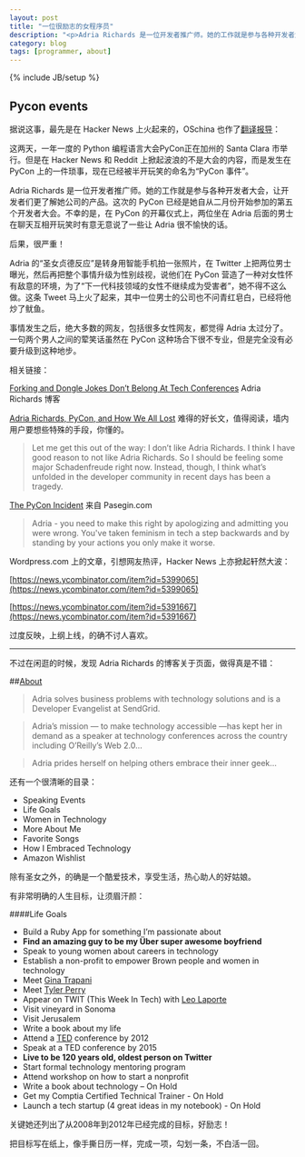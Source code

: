 ```yaml
---
layout: post
title: "一位很励志的女程序员"
description: "<p>Adria Richards 是一位开发者推广师。她的工作就是参与各种开发者大会，让开发者们更了解她公司的产品。这次的 PyCon 已经是她自从二月份开始参加的第五个开发者大会。不幸的是，在 PyCon 的开幕仪式上，两位坐在她后面的男士在聊天互相开玩笑时，有意无意说了一些让 Adria 很不愉快的话。</p><p>我个人也认为，这位姑娘反应过激了，不过我也因此发现了她的 About，真的很赞。</p>"
category: blog
tags: [programmer, about]
---
```

{% include JB/setup %}

## Pycon events

据说这事，最先是在 Hacker News 上火起来的，OSchina 也作了[翻译报导](http://www.oschina.net/news/38824/pycon-events)：

这两天，一年一度的 Python 编程语言大会PyCon正在加州的 Santa Clara 市举行。但是在 Hacker News 和 Reddit 上掀起波浪的不是大会的内容，而是发生在 PyCon 上的一件琐事，现在已经被半开玩笑的命名为“PyCon 事件”。

Adria Richards 是一位开发者推广师。她的工作就是参与各种开发者大会，让开发者们更了解她公司的产品。这次的 PyCon 已经是她自从二月份开始参加的第五个开发者大会。不幸的是，在 PyCon 的开幕仪式上，两位坐在 Adria 后面的男士在聊天互相开玩笑时有意无意说了一些让 Adria 很不愉快的话。

后果，很严重！

Adria 的“圣女贞德反应”是转身用智能手机拍一张照片，在 Twitter 上把两位男士曝光，然后再把整个事情升级为性别歧视，说他们在 PyCon 营造了一种对女性怀有敌意的环境，为了“下一代科技领域的女性不继续成为受害者”，她不得不这么做。这条 Tweet 马上火了起来，其中一位男士的公司也不问青红皂白，已经将他炒了鱿鱼。

事情发生之后，绝大多数的网友，包括很多女性网友，都觉得 Adria 太过分了。一句两个男人之间的荤笑话虽然在 PyCon 这种场合下很不专业，但是完全没有必要升级到这种地步。

相关链接：

[Forking and Dongle Jokes Don’t Belong At Tech Conferences](http://butyoureagirl.com/14015/forking-and-dongle-jokes-dont-belong-at-tech-conferences/) Adria Richards 博客

[Adria Richards, PyCon, and How We All Lost](https://amandablumwords.wordpress.com/2013/03/21/3/)  难得的好长文，值得阅读，墙内用户要想些特殊的手段，你懂的。

>Let me get this out of the way:  I don’t like Adria Richards. I think I have good reason to not like Adria Richards. So I should be feeling some major Schadenfreude right now. Instead, though, I think what’s unfolded in the developer community in recent days has been a tragedy. 

[The PyCon Incident](http://pastebin.com/JaNh0w5F) 来自 Pasegin.com

>Adria - you need to make this right by apologizing and admitting you were wrong. You've taken feminism in tech a step backwards and by standing by your actions you only make it worse.

Wordpress.com 上的文章，引想网友热评，Hacker News 上亦掀起轩然大波：

[https://news.ycombinator.com/item?id=5399065](https://news.ycombinator.com/item?id=5399065)

[https://news.ycombinator.com/item?id=5391667](https://news.ycombinator.com/item?id=5391667)

过度反映，上纲上线，的确不讨人喜欢。

---

不过在闲逛的时候，发现 Adria Richards 的博客关于页面，做得真是不错：

##[About](http://butyoureagirl.com/about/#aboutme)

>Adria solves business problems with technology solutions and is a Developer Evangelist at SendGrid.

>Adria’s mission — to make technology accessible —has kept her in demand as a speaker at technology conferences across the country including O’Reilly’s Web 2.0…

>Adria prides herself on helping others embrace their inner geek…

还有一个很清晰的目录：

* Speaking Events
* Life Goals
* Women in Technology
* More About Me
* Favorite Songs
* How I Embraced Technology
* Amazon Wishlist

除有圣女之外，的确是一个酷爱技术，享受生活，热心助人的好姑娘。

有非常明确的人生目标，让须眉汗颜：

####Life Goals

* Build a Ruby App for something I’m passionate about
* **Find an amazing guy to be my Über super awesome boyfriend**
* Speak to young women about careers in technology
* Establish a non-profit to empower Brown people and women in technology
* Meet [Gina Trapani](http://smarterware.org/)
* Meet [Tyler Perry](http://www.tylerperry.com/)
* Appear on TWIT (This Week In Tech) with [Leo Laporte](http://leoville.com/)
* Visit vineyard in Sonoma
* Visit Jerusalem
* Write a book about my life
* Attend a [TED](http://www.ted.com/) conference by 2012
* Speak at a TED conference by 2015
* **Live to be 120 years old, oldest person on Twitter**
* Start formal technology mentoring program
* Attend workshop on how to start a nonprofit
* Write a book about technology – On Hold
* Get my Comptia Certified Technical Trainer - On Hold
* Launch a tech startup (4 great ideas in my notebook) - On Hold

关键她还列出了从2008年到2012年已经完成的目标，好励志！

把目标写在纸上，像手撕日历一样，完成一项，勾划一条，不白活一回。










